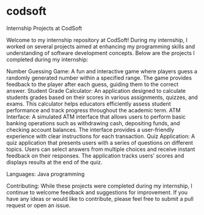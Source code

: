 # codsoft
Internship Projects at CodSoft

Welcome to my internship repository at CodSoft! During my internship, I worked on several projects aimed at enhancing my programming skills and understanding of software development concepts. Below are the projects I completed during my internship:

Number Guessing Game: A fun and interactive game where players guess a randomly generated number within a specified range. The game provides feedback to the player after each guess, guiding them to the correct answer.
Student Grade Calculator: An application designed to calculate students grades based on their scores in various assignments, quizzes, and exams. This calculator helps educators efficiently assess student performance and track progress throughout the academic term.
ATM Interface: A simulated ATM interface that allows users to perform basic banking operations such as withdrawing cash, depositing funds, and checking account balances. The interface provides a user-friendly experience with clear instructions for each transaction.
Quiz Application: A quiz application that presents users with a series of questions on different topics. Users can select answers from multiple choices and receive instant feedback on their responses. The application tracks users' scores and displays results at the end of the quiz.

Languages: Java programming

Contributing:
While these projects were completed during my internship, I continue to welcome feedback and suggestions for improvement. If you have any ideas or would like to contribute, please feel free to submit a pull request or open an issue.

